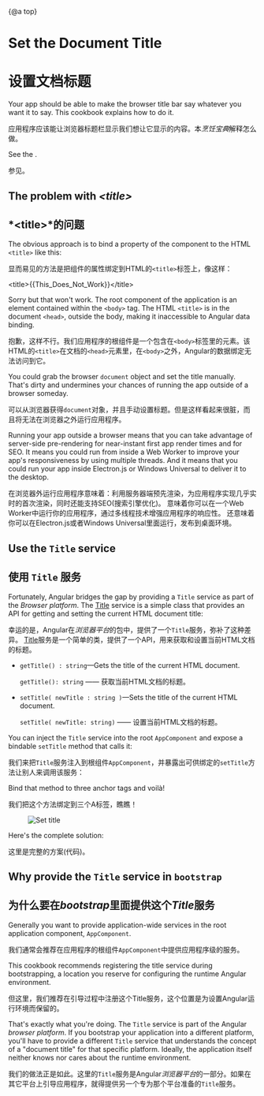 {@a top}

# Set the Document Title

# 设置文档标题

Your app should be able to make the browser title bar say whatever you want it to say.
This cookbook explains how to do it.

应用程序应该能让浏览器标题栏显示我们想让它显示的内容。本*烹饪宝典*解释怎么做。

See the <live-example name="set-document-title"></live-example>.

参见<live-example name="set-document-title"></live-example>。

## The problem with *&lt;title&gt;*

## *&lt;title&gt;*的问题

The obvious approach is to bind a property of the component to the HTML `<title>` like this:

显而易见的方法是把组件的属性绑定到HTML的`<title>`标签上，像这样：

<code-example format=''>

  &lt;title&gt;{{This_Does_Not_Work}}&lt;/title&gt;

</code-example>

Sorry but that won't work.
The root component of the application is an element contained within the `<body>` tag.
The HTML `<title>` is in the document `<head>`, outside the body, making it inaccessible to Angular data binding.

抱歉，这样不行。我们应用程序的根组件是一个包含在`<body>`标签里的元素。该HTML的`<title>`在文档的`<head>`元素里，在`<body>`之外，Angular的数据绑定无法访问到它。

You could grab the browser `document` object and set the title manually.
That's dirty and undermines your chances of running the app outside of a browser someday.

可以从浏览器获得`document`对象，并且手动设置标题。但是这样看起来很脏，而且将无法在浏览器之外运行应用程序。

<div class="l-sub-section">

  Running your app outside a browser means that you can take advantage of server-side
  pre-rendering for near-instant first app render times and for SEO.  It means you could run from
  inside a Web Worker to improve your app's responsiveness by using multiple threads.  And it
  means that you could run your app inside Electron.js or Windows Universal to deliver it to the desktop.

  在浏览器外运行应用程序意味着：利用服务器端预先渲染，为应用程序实现几乎实时的首次渲染，同时还能支持SEO(搜索引擎优化)。
意味着你可以在一个Web Worker中运行你的应用程序，通过多线程技术增强应用程序的响应性。
还意味着你可以在Electron.js或者Windows Universal里面运行，发布到桌面环境。

</div>

## Use the `Title` service

## 使用 `Title` 服务

Fortunately, Angular bridges the gap by providing a `Title` service as part of the *Browser platform*.
The [Title](api/platform-browser/Title) service is a simple class that provides an API
for getting and setting the current HTML document title:

幸运的是，Angular在*浏览器平台*的包中，提供了一个`Title`服务，弥补了这种差异。
[Title](api/platform-browser/Title)服务是一个简单的类，提供了一个API，用来获取和设置当前HTML文档的标题。

* `getTitle() : string`&mdash;Gets the title of the current HTML document.

   `getTitle(): string` —— 获取当前HTML文档的标题。

* `setTitle( newTitle : string )`&mdash;Sets the title of the current HTML document.

   `setTitle( newTitle: string)` —— 设置当前HTML文档的标题。

You can inject the `Title` service into the root `AppComponent` and expose a bindable `setTitle` method that calls it:

我们来把`Title`服务注入到根组件`AppComponent`，并暴露出可供绑定的`setTitle`方法让别人来调用该服务：

<code-example path="set-document-title/src/app/app.component.ts" region="class" title="src/app/app.component.ts (class)" linenums="false"></code-example>

Bind that method to three anchor tags and voilà!

我们把这个方法绑定到三个A标签，瞧瞧！

<figure>
  <img src="generated/images/guide/set-document-title/set-title-anim.gif" alt="Set title">
</figure>

Here's the complete solution:

这里是完整的方案(代码)。

<code-tabs>
  <code-pane title="src/main.ts" path="set-document-title/src/main.ts"></code-pane>
  <code-pane title="src/app/app.module.ts" path="set-document-title/src/app/app.module.ts"></code-pane>
  <code-pane title="src/app/app.component.ts" path="set-document-title/src/app/app.component.ts"></code-pane>
</code-tabs>

## Why provide the `Title` service in `bootstrap`

## 为什么要在*bootstrap*里面提供这个*Title*服务

Generally you want to provide application-wide services in the root application component, `AppComponent`.

我们通常会推荐在应用程序的根组件`AppComponent`中提供应用程序级的服务。

This cookbook recommends registering the title service during bootstrapping,
a location you reserve for configuring the runtime Angular environment.

但这里，我们推荐在引导过程中注册这个Title服务，这个位置是为设置Angular运行环境而保留的。

That's exactly what you're doing.
The `Title` service is part of the Angular *browser platform*.
If you bootstrap your application into a different platform,
you'll have to provide a different `Title` service that understands
the concept of a "document title" for that specific platform.
Ideally, the application itself neither knows nor cares about the runtime environment.


我们的做法正是如此。这里的`Title`服务是Angular*浏览器平台*的一部分。如果在其它平台上引导应用程序，就得提供另一个专为那个平台准备的`Title`服务。
